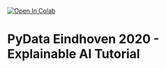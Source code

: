 [![Open In Colab](https://colab.research.google.com/assets/colab-badge.svg)](https://colab.research.google.com/github/osin-vladimir/xai-tutorial/blob/master/captum_demo.ipynb)

# PyData Eindhoven 2020 - Explainable AI Tutorial
